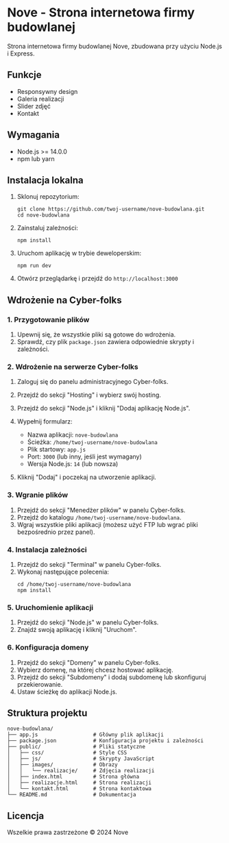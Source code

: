 # Nove - Strona internetowa firmy budowlanej

Strona internetowa firmy budowlanej Nove, zbudowana przy użyciu Node.js i Express.

## Funkcje

- Responsywny design
- Galeria realizacji
- Slider zdjęć
- Kontakt

## Wymagania

- Node.js >= 14.0.0
- npm lub yarn

## Instalacja lokalna

1. Sklonuj repozytorium:
   ```
   git clone https://github.com/twoj-username/nove-budowlana.git
   cd nove-budowlana
   ```

2. Zainstaluj zależności:
   ```
   npm install
   ```

3. Uruchom aplikację w trybie deweloperskim:
   ```
   npm run dev
   ```

4. Otwórz przeglądarkę i przejdź do `http://localhost:3000`

## Wdrożenie na Cyber-folks

### 1. Przygotowanie plików

1. Upewnij się, że wszystkie pliki są gotowe do wdrożenia.
2. Sprawdź, czy plik `package.json` zawiera odpowiednie skrypty i zależności.

### 2. Wdrożenie na serwerze Cyber-folks

1. Zaloguj się do panelu administracyjnego Cyber-folks.
2. Przejdź do sekcji "Hosting" i wybierz swój hosting.
3. Przejdź do sekcji "Node.js" i kliknij "Dodaj aplikację Node.js".
4. Wypełnij formularz:
   - Nazwa aplikacji: `nove-budowlana`
   - Ścieżka: `/home/twoj-username/nove-budowlana`
   - Plik startowy: `app.js`
   - Port: `3000` (lub inny, jeśli jest wymagany)
   - Wersja Node.js: `14` (lub nowsza)

5. Kliknij "Dodaj" i poczekaj na utworzenie aplikacji.

### 3. Wgranie plików

1. Przejdź do sekcji "Menedżer plików" w panelu Cyber-folks.
2. Przejdź do katalogu `/home/twoj-username/nove-budowlana`.
3. Wgraj wszystkie pliki aplikacji (możesz użyć FTP lub wgrać pliki bezpośrednio przez panel).

### 4. Instalacja zależności

1. Przejdź do sekcji "Terminal" w panelu Cyber-folks.
2. Wykonaj następujące polecenia:
   ```
   cd /home/twoj-username/nove-budowlana
   npm install
   ```

### 5. Uruchomienie aplikacji

1. Przejdź do sekcji "Node.js" w panelu Cyber-folks.
2. Znajdź swoją aplikację i kliknij "Uruchom".

### 6. Konfiguracja domeny

1. Przejdź do sekcji "Domeny" w panelu Cyber-folks.
2. Wybierz domenę, na której chcesz hostować aplikację.
3. Przejdź do sekcji "Subdomeny" i dodaj subdomenę lub skonfiguruj przekierowanie.
4. Ustaw ścieżkę do aplikacji Node.js.

## Struktura projektu

```
nove-budowlana/
├── app.js                  # Główny plik aplikacji
├── package.json            # Konfiguracja projektu i zależności
├── public/                 # Pliki statyczne
│   ├── css/                # Style CSS
│   ├── js/                 # Skrypty JavaScript
│   ├── images/             # Obrazy
│   │   └── realizacje/     # Zdjęcia realizacji
│   ├── index.html          # Strona główna
│   ├── realizacje.html     # Strona realizacji
│   └── kontakt.html        # Strona kontaktowa
└── README.md               # Dokumentacja
```

## Licencja

Wszelkie prawa zastrzeżone © 2024 Nove 